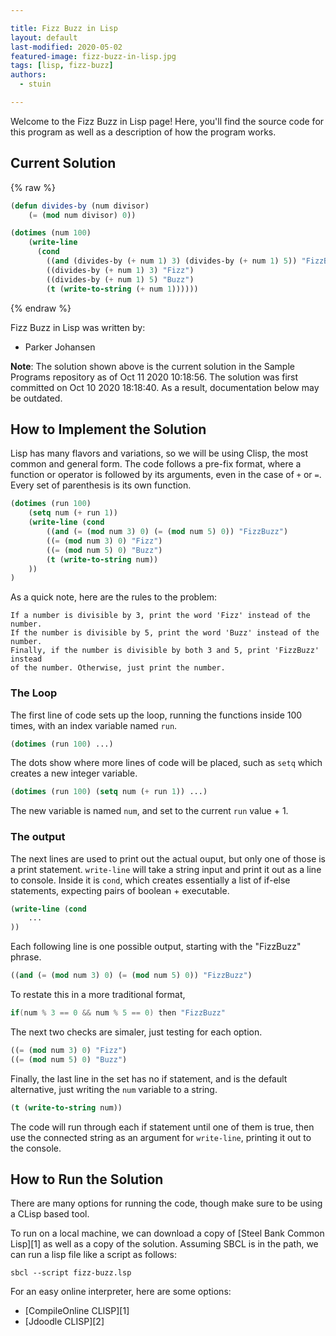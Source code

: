 ```yaml
---

title: Fizz Buzz in Lisp
layout: default
last-modified: 2020-05-02
featured-image: fizz-buzz-in-lisp.jpg
tags: [lisp, fizz-buzz]
authors:
  - stuin

---
```


Welcome to the Fizz Buzz in Lisp page! Here, you'll find the source code for this program as well as a description of how the program works.

## Current Solution

{% raw %}

```lisp
(defun divides-by (num divisor)
    (= (mod num divisor) 0))

(dotimes (num 100)
    (write-line
      (cond
        ((and (divides-by (+ num 1) 3) (divides-by (+ num 1) 5)) "FizzBuzz")
        ((divides-by (+ num 1) 3) "Fizz")
        ((divides-by (+ num 1) 5) "Buzz")
        (t (write-to-string (+ num 1))))))
```

{% endraw %}

Fizz Buzz in Lisp was written by:

- Parker Johansen

**Note**: The solution shown above is the current solution in the Sample Programs repository as of Oct 11 2020 10:18:56. The solution was first committed on Oct 10 2020 18:18:40. As a result, documentation below may be outdated.

## How to Implement the Solution

Lisp has many flavors and variations, so we will be using Clisp, the most common and general form.
The code follows a pre-fix format, where a function or operator is followed by its arguments, even in the case of `+` or `=`.
Every set of parenthesis is its own function.

```lisp
(dotimes (run 100)
    (setq num (+ run 1))
    (write-line (cond
        ((and (= (mod num 3) 0) (= (mod num 5) 0)) "FizzBuzz")
        ((= (mod num 3) 0) "Fizz")
        ((= (mod num 5) 0) "Buzz")
        (t (write-to-string num))
    ))
)
```

As a quick note, here are the rules to the problem:

    If a number is divisible by 3, print the word 'Fizz' instead of the number.
    If the number is divisible by 5, print the word 'Buzz' instead of the number.
    Finally, if the number is divisible by both 3 and 5, print 'FizzBuzz' instead
    of the number. Otherwise, just print the number.

### The Loop

The first line of code sets up the loop, running the functions inside 100 times, with an index variable named `run`.

```lisp
(dotimes (run 100) ...)
```

The dots show where more lines of code will be placed, such as `setq` which creates a new integer variable.

```lisp
(dotimes (run 100) (setq num (+ run 1)) ...)
```

The new variable is named `num`, and set to the current `run` value + 1.

### The output

The next lines are used to print out the actual ouput, but only one of those is a print statement.
`write-line` will take a string input and print it out as a line to console. Inside it is `cond`, which creates essentially a list of if-else statements, expecting pairs of boolean + executable.

```lisp
(write-line (cond
	...
))
```

Each following line is one possible output, starting with the "FizzBuzz" phrase.

```lisp
((and (= (mod num 3) 0) (= (mod num 5) 0)) "FizzBuzz")
```

To restate this in a more traditional format,

```c
if(num % 3 == 0 && num % 5 == 0) then "FizzBuzz"
```

The next two checks are simaler, just testing for each option.

```lisp
((= (mod num 3) 0) "Fizz")
((= (mod num 5) 0) "Buzz")
```

Finally, the last line in the set has no if statement, and is the default alternative, just writing the `num` variable to a string.

```lisp
(t (write-to-string num))
```

The code will run through each if statement until one of them is true, then use the connected string as an argument for `write-line`, printing it out to the console.


## How to Run the Solution

There are many options for running the code, though make sure to be using a CLisp based tool.

To run on a local machine, we can download a copy of [Steel Bank Common Lisp][1]
as well as a copy of the solution. Assuming SBCL is in the path,
we can run a lisp file like a script as follows:

```
sbcl --script fizz-buzz.lsp
```

For an easy online interpreter, here are some options:

- [CompileOnline CLISP][1]
- [Jdoodle CLISP][2]
